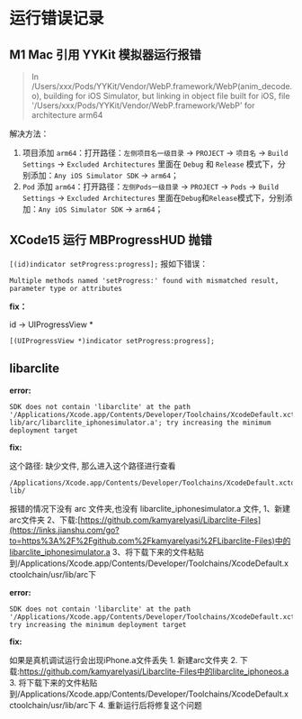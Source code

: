 # 运行错误记录



## M1 Mac 引用 YYKit 模拟器运行报错

> In /Users/xxx/Pods/YYKit/Vendor/WebP.framework/WebP(anim_decode.o), building for iOS Simulator, but linking in object file built for iOS, file '/Users/xxx/Pods/YYKit/Vendor/WebP.framework/WebP' for architecture arm64

解决方法：

1. 项目添加 `arm64`：打开路径：`左侧项目名一级目录` -> `PROJECT` -> `项目名` -> `Build Settings` -> `Excluded Architectures` 里面在 `Debug` 和 `Release` 模式下，分别添加：`Any iOS Simulator SDK` ->  `arm64`；
2. `Pod` 添加 `arm64`：打开路径：`左侧Pods一级目录` -> `PROJECT` -> `Pods` -> `Build Settings` -> `Excluded Architectures` 里面在`Debug`和`Release`模式下，分别添加：`Any iOS Simulator SDK` -> `arm64`；



## XCode15 运行 MBProgressHUD 抛错

```[(id)indicator setProgress:progress];``` 报如下错误：

`Multiple methods named 'setProgress:' found with mismatched result, parameter type or attributes`

**fix：**

id -> UIProgressView *

```[(UIProgressView *)indicator setProgress:progress];```



## libarclite

**error:**

```
SDK does not contain 'libarclite' at the path 
'/Applications/Xcode.app/Contents/Developer/Toolchains/XcodeDefault.xctoolchain/usr/
lib/arc/libarclite_iphonesimulator.a'; try increasing the minimum deployment target
```

**fix:**

这个路径: 缺少文件, 那么进入这个路径进行查看

```undefined
/Applications/Xcode.app/Contents/Developer/Toolchains/XcodeDefault.xctoolchain/usr/
lib/
```

报错的情况下没有 arc 文件夹,也没有 libarclite_iphonesimulator.a 文件,
 1、新建arc文件夹
 2、下载:[https://github.com/kamyarelyasi/Libarclite-Files](https://links.jianshu.com/go?to=https%3A%2F%2Fgithub.com%2Fkamyarelyasi%2FLibarclite-Files)中的libarclite_iphonesimulator.a
 3、将下载下来的文件粘贴到/Applications/Xcode.app/Contents/Developer/Toolchains/XcodeDefault.xctoolchain/usr/lib/arc下



**error:**

```
SDK does not contain 'libarclite' at the path '/Applications/Xcode.app/Contents/Developer/Toolchains/XcodeDefault.xctoolchain/usr/lib/arc/libarclite_iphoneos.a'; try increasing the minimum deployment target
```

**fix:**

如果是真机调试运行会出现iPhone.a文件丢失
  		1. 新建arc文件夹
  		2. 下载:https://github.com/kamyarelyasi/Libarclite-Files中的libarclite_iphoneos.a
  		3. 将下载下来的文件粘贴到/Applications/Xcode.app/Contents/Developer/Toolchains/XcodeDefault.xctoolchain/usr/lib/arc下
  		4. 重新运行后将修复这个问题

